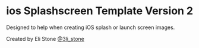 ios Splashscreen Template Version 2
============================

Designed to help when creating iOS splash or launch screen images.

<!-- ## How To Use ##

1. Download the **ios-splashscreen-template-V1.psd**
2. Right click the layer "Edit me" and click "Edit Contents" *or just double click the layer*
3. This opens up the **PSB** file where you do all your work in
4. Save your designs in the **PSB** file
5. Go back to the **PSD** file and "save for web..."
6. Done -->


Created by Eli Stone [@3li_stone](https://twitter.com/3li_Stone)